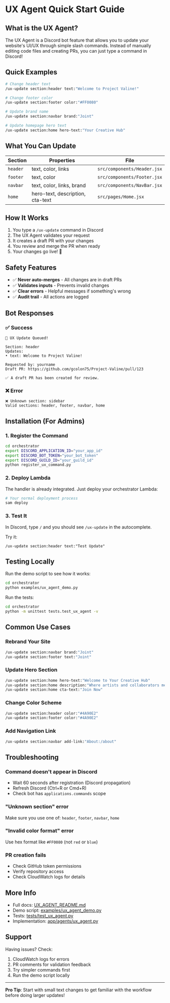 # UX Agent Quick Start Guide

## What is the UX Agent?

The UX Agent is a Discord bot feature that allows you to update your website's UI/UX through simple slash commands. Instead of manually editing code files and creating PRs, you can just type a command in Discord!

## Quick Examples

```bash
# Change header text
/ux-update section:header text:"Welcome to Project Valine!"

# Change footer color
/ux-update section:footer color:"#FF0080"

# Update brand name
/ux-update section:navbar brand:"Joint"

# Update homepage hero text
/ux-update section:home hero-text:"Your Creative Hub"
```

## What You Can Update

| Section | Properties | File |
|---------|-----------|------|
| `header` | text, color, links | `src/components/Header.jsx` |
| `footer` | text, color | `src/components/Footer.jsx` |
| `navbar` | text, color, links, brand | `src/components/NavBar.jsx` |
| `home` | hero-text, description, cta-text | `src/pages/Home.jsx` |

## How It Works

1. You type a `/ux-update` command in Discord
2. The UX Agent validates your request
3. It creates a draft PR with your changes
4. You review and merge the PR when ready
5. Your changes go live! 🎉

## Safety Features

- ✅ **Never auto-merges** - All changes are in draft PRs
- ✅ **Validates inputs** - Prevents invalid changes
- ✅ **Clear errors** - Helpful messages if something's wrong
- ✅ **Audit trail** - All actions are logged

## Bot Responses

### ✅ Success
```
🎨 UX Update Queued!

Section: header
Updates:
• text: Welcome to Project Valine!

Requested by: yourname
Draft PR: https://github.com/gcolon75/Project-Valine/pull/123

✅ A draft PR has been created for review.
```

### ❌ Error
```
❌ Unknown section: sidebar
Valid sections: header, footer, navbar, home
```

## Installation (For Admins)

### 1. Register the Command

```bash
cd orchestrator
export DISCORD_APPLICATION_ID="your_app_id"
export DISCORD_BOT_TOKEN="your_bot_token"
export DISCORD_GUILD_ID="your_guild_id"
python register_ux_command.py
```

### 2. Deploy Lambda

The handler is already integrated. Just deploy your orchestrator Lambda:

```bash
# Your normal deployment process
sam deploy
```

### 3. Test It

In Discord, type `/` and you should see `/ux-update` in the autocomplete.

Try it:
```
/ux-update section:header text:"Test Update"
```

## Testing Locally

Run the demo script to see how it works:

```bash
cd orchestrator
python examples/ux_agent_demo.py
```

Run the tests:

```bash
cd orchestrator
python -m unittest tests.test_ux_agent -v
```

## Common Use Cases

### Rebrand Your Site
```bash
/ux-update section:navbar brand:"Joint"
/ux-update section:footer text:"Joint"
```

### Update Hero Section
```bash
/ux-update section:home hero-text:"Welcome to Your Creative Hub"
/ux-update section:home description:"Where artists and collaborators meet"
/ux-update section:home cta-text:"Join Now"
```

### Change Color Scheme
```bash
/ux-update section:header color:"#4A90E2"
/ux-update section:footer color:"#4A90E2"
```

### Add Navigation Link
```bash
/ux-update section:navbar add-link:"About:/about"
```

## Troubleshooting

### Command doesn't appear in Discord
- Wait 60 seconds after registration (Discord propagation)
- Refresh Discord (Ctrl+R or Cmd+R)
- Check bot has `applications.commands` scope

### "Unknown section" error
Make sure you use one of: `header`, `footer`, `navbar`, `home`

### "Invalid color format" error
Use hex format like `#FF0080` (not `red` or `blue`)

### PR creation fails
- Check GitHub token permissions
- Verify repository access
- Check CloudWatch logs for details

## More Info

- Full docs: [UX_AGENT_README.md](UX_AGENT_README.md)
- Demo script: [examples/ux_agent_demo.py](examples/ux_agent_demo.py)
- Tests: [tests/test_ux_agent.py](tests/test_ux_agent.py)
- Implementation: [app/agents/ux_agent.py](app/agents/ux_agent.py)

## Support

Having issues? Check:
1. CloudWatch logs for errors
2. PR comments for validation feedback
3. Try simpler commands first
4. Run the demo script locally

---

**Pro Tip**: Start with small text changes to get familiar with the workflow before doing larger updates!
